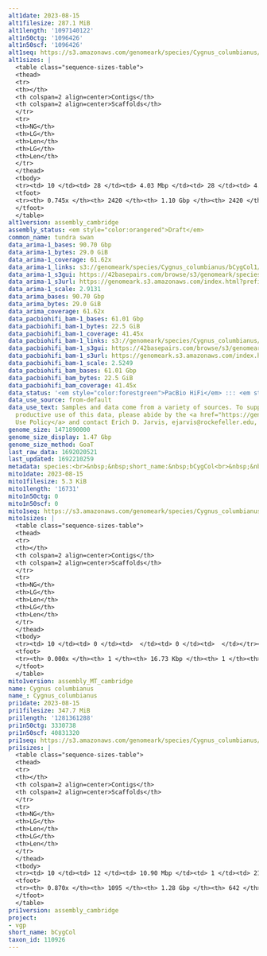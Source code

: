```yaml
---
alt1date: 2023-08-15
alt1filesize: 287.1 MiB
alt1length: '1097140122'
alt1n50ctg: '1096426'
alt1n50scf: '1096426'
alt1seq: https://s3.amazonaws.com/genomeark/species/Cygnus_columbianus/bCygCol1/assembly_cambridge/bCygCol1.alt.asm.20230815.fasta.gz
alt1sizes: |
  <table class="sequence-sizes-table">
  <thead>
  <tr>
  <th></th>
  <th colspan=2 align=center>Contigs</th>
  <th colspan=2 align=center>Scaffolds</th>
  </tr>
  <tr>
  <th>NG</th>
  <th>LG</th>
  <th>Len</th>
  <th>LG</th>
  <th>Len</th>
  </tr>
  </thead>
  <tbody>
  <tr><td> 10 </td><td> 28 </td><td> 4.03 Mbp </td><td> 28 </td><td> 4.03 Mbp </td></tr><tr><td> 20 </td><td> 73 </td><td> 2.77 Mbp </td><td> 73 </td><td> 2.77 Mbp </td></tr><tr><td> 30 </td><td> 134 </td><td> 2.05 Mbp </td><td> 134 </td><td> 2.05 Mbp </td></tr><tr><td> 40 </td><td> 216 </td><td> 1.58 Mbp </td><td> 216 </td><td> 1.58 Mbp </td></tr><tr style="background-color:#cccccc;"><td> 50 </td><td> 328 </td><td> 1.10 Mbp </td><td> 328 </td><td> 1.10 Mbp </td></tr><tr><td> 60 </td><td> 503 </td><td> 0.65 Mbp </td><td> 503 </td><td> 0.65 Mbp </td></tr><tr><td> 70 </td><td> 944 </td><td> 133.97 Kbp </td><td> 944 </td><td> 133.97 Kbp </td></tr><tr><td> 80 </td><td> 0 </td><td>  </td><td> 0 </td><td>  </td></tr><tr><td> 90 </td><td> 0 </td><td>  </td><td> 0 </td><td>  </td></tr><tr><td> 100 </td><td> 0 </td><td>  </td><td> 0 </td><td>  </td></tr></tbody>
  <tfoot>
  <tr><th> 0.745x </th><th> 2420 </th><th> 1.10 Gbp </th><th> 2420 </th><th> 1.10 Gbp </th></tr>
  </tfoot>
  </table>
alt1version: assembly_cambridge
assembly_status: <em style="color:orangered">Draft</em>
common_name: tundra swan
data_arima-1_bases: 90.70 Gbp
data_arima-1_bytes: 29.0 GiB
data_arima-1_coverage: 61.62x
data_arima-1_links: s3://genomeark/species/Cygnus_columbianus/bCygCol1/genomic_data/arima/<br>
data_arima-1_s3gui: https://42basepairs.com/browse/s3/genomeark/species/Cygnus_columbianus/bCygCol1/genomic_data/arima/
data_arima-1_s3url: https://genomeark.s3.amazonaws.com/index.html?prefix=species/Cygnus_columbianus/bCygCol1/genomic_data/arima/
data_arima-1_scale: 2.9131
data_arima_bases: 90.70 Gbp
data_arima_bytes: 29.0 GiB
data_arima_coverage: 61.62x
data_pacbiohifi_bam-1_bases: 61.01 Gbp
data_pacbiohifi_bam-1_bytes: 22.5 GiB
data_pacbiohifi_bam-1_coverage: 41.45x
data_pacbiohifi_bam-1_links: s3://genomeark/species/Cygnus_columbianus/bCygCol1/genomic_data/pacbio_hifi/<br>
data_pacbiohifi_bam-1_s3gui: https://42basepairs.com/browse/s3/genomeark/species/Cygnus_columbianus/bCygCol1/genomic_data/pacbio_hifi/
data_pacbiohifi_bam-1_s3url: https://genomeark.s3.amazonaws.com/index.html?prefix=species/Cygnus_columbianus/bCygCol1/genomic_data/pacbio_hifi/
data_pacbiohifi_bam-1_scale: 2.5249
data_pacbiohifi_bam_bases: 61.01 Gbp
data_pacbiohifi_bam_bytes: 22.5 GiB
data_pacbiohifi_bam_coverage: 41.45x
data_status: '<em style="color:forestgreen">PacBio HiFi</em> ::: <em style="color:forestgreen">Arima</em>'
data_use_source: from-default
data_use_text: Samples and data come from a variety of sources. To support fair and
  productive use of this data, please abide by the <a href="https://genome10k.soe.ucsc.edu/data-use-policies/">Data
  Use Policy</a> and contact Erich D. Jarvis, ejarvis@rockefeller.edu, with any questions.
genome_size: 1471890000
genome_size_display: 1.47 Gbp
genome_size_method: GoaT
last_raw_data: 1692020521
last_updated: 1692210259
metadata: species:<br>&nbsp;&nbsp;short_name:&nbsp;bCygCol<br>&nbsp;&nbsp;name:&nbsp;Cygnus&nbsp;columbianus<br>&nbsp;&nbsp;taxon_id:&nbsp;110926<br>&nbsp;&nbsp;common_name:&nbsp;tundra&nbsp;swan<br>&nbsp;&nbsp;order:<br>&nbsp;&nbsp;&nbsp;&nbsp;name:&nbsp;Anseriformes<br>&nbsp;&nbsp;family:<br>&nbsp;&nbsp;&nbsp;&nbsp;name:&nbsp;Anatidae<br>&nbsp;&nbsp;individuals:<br>&nbsp;&nbsp;&nbsp;&nbsp;-&nbsp;short_name:&nbsp;bCygCol1<br>&nbsp;&nbsp;&nbsp;&nbsp;&nbsp;&nbsp;biosample_id:&nbsp;SAMEA112468031<br>&nbsp;&nbsp;&nbsp;&nbsp;&nbsp;&nbsp;sex:&nbsp;female<br>&nbsp;&nbsp;genome_size:&nbsp;1471890000<br>&nbsp;&nbsp;genome_size_method:&nbsp;GoaT<br>&nbsp;&nbsp;project:&nbsp;[&nbsp;vgp&nbsp;]<br>
mito1date: 2023-08-15
mito1filesize: 5.3 KiB
mito1length: '16731'
mito1n50ctg: 0
mito1n50scf: 0
mito1seq: https://s3.amazonaws.com/genomeark/species/Cygnus_columbianus/bCygCol1/assembly_MT_cambridge/bCygCol1.MT.20230815.fasta.gz
mito1sizes: |
  <table class="sequence-sizes-table">
  <thead>
  <tr>
  <th></th>
  <th colspan=2 align=center>Contigs</th>
  <th colspan=2 align=center>Scaffolds</th>
  </tr>
  <tr>
  <th>NG</th>
  <th>LG</th>
  <th>Len</th>
  <th>LG</th>
  <th>Len</th>
  </tr>
  </thead>
  <tbody>
  <tr><td> 10 </td><td> 0 </td><td>  </td><td> 0 </td><td>  </td></tr><tr><td> 20 </td><td> 0 </td><td>  </td><td> 0 </td><td>  </td></tr><tr><td> 30 </td><td> 0 </td><td>  </td><td> 0 </td><td>  </td></tr><tr><td> 40 </td><td> 0 </td><td>  </td><td> 0 </td><td>  </td></tr><tr style="background-color:#cccccc;"><td> 50 </td><td> 0 </td><td style="background-color:#ff8888;">  </td><td> 0 </td><td style="background-color:#ff8888;">  </td></tr><tr><td> 60 </td><td> 0 </td><td>  </td><td> 0 </td><td>  </td></tr><tr><td> 70 </td><td> 0 </td><td>  </td><td> 0 </td><td>  </td></tr><tr><td> 80 </td><td> 0 </td><td>  </td><td> 0 </td><td>  </td></tr><tr><td> 90 </td><td> 0 </td><td>  </td><td> 0 </td><td>  </td></tr><tr><td> 100 </td><td> 0 </td><td>  </td><td> 0 </td><td>  </td></tr></tbody>
  <tfoot>
  <tr><th> 0.000x </th><th> 1 </th><th> 16.73 Kbp </th><th> 1 </th><th> 16.73 Kbp </th></tr>
  </tfoot>
  </table>
mito1version: assembly_MT_cambridge
name: Cygnus columbianus
name_: Cygnus_columbianus
pri1date: 2023-08-15
pri1filesize: 347.7 MiB
pri1length: '1281361288'
pri1n50ctg: 3330738
pri1n50scf: 40831320
pri1seq: https://s3.amazonaws.com/genomeark/species/Cygnus_columbianus/bCygCol1/assembly_cambridge/bCygCol1.pri.asm.20230815.fasta.gz
pri1sizes: |
  <table class="sequence-sizes-table">
  <thead>
  <tr>
  <th></th>
  <th colspan=2 align=center>Contigs</th>
  <th colspan=2 align=center>Scaffolds</th>
  </tr>
  <tr>
  <th>NG</th>
  <th>LG</th>
  <th>Len</th>
  <th>LG</th>
  <th>Len</th>
  </tr>
  </thead>
  <tbody>
  <tr><td> 10 </td><td> 12 </td><td> 10.90 Mbp </td><td> 1 </td><td> 210.10 Mbp </td></tr><tr><td> 20 </td><td> 29 </td><td> 7.27 Mbp </td><td> 2 </td><td> 162.14 Mbp </td></tr><tr><td> 30 </td><td> 52 </td><td> 5.46 Mbp </td><td> 3 </td><td> 121.07 Mbp </td></tr><tr><td> 40 </td><td> 82 </td><td> 4.20 Mbp </td><td> 5 </td><td> 78.16 Mbp </td></tr><tr style="background-color:#cccccc;"><td> 50 </td><td> 122 </td><td style="background-color:#88ff88;"> 3.33 Mbp </td><td> 7 </td><td style="background-color:#88ff88;"> 40.83 Mbp </td></tr><tr><td> 60 </td><td> 174 </td><td> 2.38 Mbp </td><td> 12 </td><td> 22.84 Mbp </td></tr><tr><td> 70 </td><td> 255 </td><td> 1.35 Mbp </td><td> 19 </td><td> 13.46 Mbp </td></tr><tr><td> 80 </td><td> 419 </td><td> 0.56 Mbp </td><td> 67 </td><td> 0.89 Mbp </td></tr><tr><td> 90 </td><td> 0 </td><td>  </td><td> 0 </td><td>  </td></tr><tr><td> 100 </td><td> 0 </td><td>  </td><td> 0 </td><td>  </td></tr></tbody>
  <tfoot>
  <tr><th> 0.870x </th><th> 1095 </th><th> 1.28 Gbp </th><th> 642 </th><th> 1.28 Gbp </th></tr>
  </tfoot>
  </table>
pri1version: assembly_cambridge
project:
- vgp
short_name: bCygCol
taxon_id: 110926
---
```

